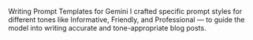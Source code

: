 Writing Prompt Templates for Gemini
I crafted specific prompt styles for different tones like Informative, Friendly, and Professional — to guide the model into writing accurate and tone-appropriate blog posts.

